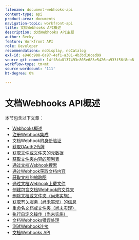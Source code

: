 ```yaml
---
filename: document-webhooks-api
content-type: api
product-area: documents
navigation-topic: workfront-api
title: 文档Webhooks API概述
description: 文档Webhooks API主题
author: Becky
feature: Workfront API
role: Developer
recommendations: noDisplay, noCatalog
exl-id: e946c988-6a97-4ef1-a381-4b3bd10ced99
source-git-commit: 14ff8da8137493e805e683e5426ea933f56f8eb8
workflow-type: tm+mt
source-wordcount: '111'
ht-degree: 0%

---
```


# 文档Webhooks API概述

本节包含以下文章：

* [Webhooks概述](../../wf-api/doc-wbhks-api/webhooks-overview.md)
* [注册Webhook集成](../../wf-api/doc-wbhks-api/register-webhook-integration.md)
* 文档Webhook的[身份验证](../../wf-api/doc-wbhks-api/auth-for-docu-webhook.md)
* [获取OAuth2令牌](../../wf-api/doc-wbhks-api/get-oath-token-webhooks.md)
* [获取文件或文件夹的元数据](../../wf-api/doc-wbhks-api/get-metadata-file-folder.md)
* [获取文件夹内容的项列表](../../wf-api/doc-wbhks-api/get-list-folder-contents.md)
* [通过文档Webhook搜索](../../wf-api/doc-wbhks-api/docu-webhook-search.md)
* [通过Webhook获取文档内容](../../wf-api/doc-wbhks-api/get-docu-content-webhook.md)
* [获取文档的缩略图](../../wf-api/doc-wbhks-api/get-thmbnl-doc.md)
* [通过文档Webhook上载文件](../../wf-api/doc-wbhks-api/file-upload-docu-webhook.md)
* [创建包含文档Webhook的文件夹](../../wf-api/doc-wbhks-api/create-folder-docu-webhook.md)
* [删除文档或文件夹（尚未实施）](../../wf-api/doc-wbhks-api/delete-a-document-or-folder.md)
* [获取有关服务（尚未实现）的信息](../../wf-api/doc-wbhks-api/get-service-info-webhook.md)
* [重命名文档或文件夹（尚未实现）](../../wf-api/doc-wbhks-api/rename-docu-or-folder.md)
* [执行自定义操作（尚未实施）](../../wf-api/doc-wbhks-api/perform-custom-action.md)
* [文档Webhooks错误处理](../../wf-api/doc-wbhks-api/docu-webhooks-errors.md)
* [测试Webhook连接](../../wf-api/doc-wbhks-api/test-webhook-connections.md)
* [文档Webhooks API](../../wf-api/doc-wbhks-api/docu-webhook-api.md)
